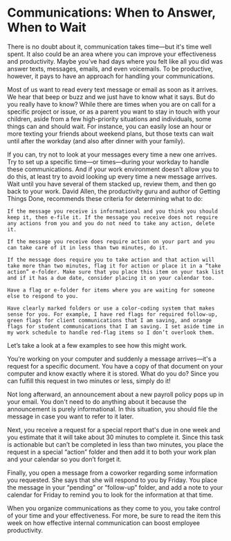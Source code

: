 # Communications: When to Answer, When to Wait

There is no doubt about it, communication takes time—but it's time well spent. It also could be an area where you can improve your effectiveness and productivity. Maybe you’ve had days where you felt like all you did was answer texts, messages, emails, and even voicemails. To be productive, however, it pays to have an approach for handling your communications.

Most of us want to read every text message or email as soon as it arrives. We hear that beep or buzz and we just have to know what it says. But do you really have to know? While there are times when you are on call for a specific project or issue, or as a parent you want to stay in touch with your children, aside from a few high-priority situations and individuals, some things can and should wait. For instance, you can easily lose an hour or more texting your friends about weekend plans, but those texts can wait until after the workday (and also after dinner with your family).

If you can, try not to look at your messages every time a new one arrives. Try to set up a specific time—or times—during your workday to handle these communications. And if your work environment doesn't allow you to do this, at least try to avoid looking up every time a new message arrives. Wait until you have several of them stacked up, review them, and then go back to your work. David Allen, the productivity guru and author of Getting Things Done, recommends these criteria for determining what to do:

    If the message you receive is informational and you think you should keep it, then e-file it. If the message you receive does not require any actions from you and you do not need to take any action, delete it.

    If the message you receive does require action on your part and you can take care of it in less than two minutes, do it.

    If the message does require you to take action and that action will take more than two minutes, flag it for action or place it in a “take action” e-folder. Make sure that you place this item on your task list and if it has a due date, consider placing it on your calendar too. 

    Have a flag or e-folder for items where you are waiting for someone else to respond to you.

    Have clearly marked folders or use a color-coding system that makes sense for you. For example, I have red flags for required follow-up, green flags for client communications that I am saving, and orange flags for student communications that I am saving. I set aside time in my work schedule to handle red-flag items so I don’t overlook them. 

Let’s take a look at a few examples to see how this might work. 

You’re working on your computer and suddenly a message arrives—it's a request for a specific document. You have a copy of that document on your computer and know exactly where it is stored. What do you do? Since you can fulfill this request in two minutes or less, simply do it!

Not long afterward, an announcement about a new payroll policy pops up in your email. You don't need to do anything about it because the announcement is purely informational. In this situation, you should file the message in case you want to refer to it later. 

Next, you receive a request for a special report that's due in one week and you estimate that it will take about 30 minutes to complete it. Since this task is actionable but can’t be completed in less than two minutes, you place the request in a special “action” folder and then add it to both your work plan and your calendar so you don’t forget it.

Finally, you open a message from a coworker regarding some information you requested. She says that she will respond to you by Friday. You place the message in your “pending” or “follow-up” folder, and add a note to your calendar for Friday to remind you to look for the information at that time.

When you organize communications as they come to you, you take control of your time and your effectiveness. For more, be sure to read the item this week on how effective internal communication can boost employee productivity. 